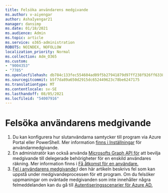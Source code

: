```yaml
---
title: Felsöka användarens medgivande
ms.author: v-aiyengar
author: AshaIyengar21
manager: dansimp
ms.date: 01/18/2021
ms.audience: Admin
ms.topic: article
ms.service: o365-administration
ROBOTS: NOINDEX, NOFOLLOW
localization_priority: Normal
ms.collection: Adm_O365
ms.custom:
- "9004353"
- "7785"
ms.openlocfilehash: db784c133fec554604ad09f5b27941879d97ff238f926ff6338d0f3b7c3c4105
ms.sourcegitcommit: b5f7da89a650d2915dc652449623c78be6247175
ms.translationtype: MT
ms.contentlocale: sv-SE
ms.lasthandoff: 08/05/2021
ms.locfileid: "54007916"
---
```

# <a name="troubleshoot-user-consent"></a>Felsöka användarens medgivande

1. Du kan konfigurera hur slutanvändarna samtycker till program via Azure Portal eller PowerShell. Mer information [finns i Inställningar](https://docs.microsoft.com/azure/active-directory/manage-apps/configure-user-consent?tabs=azure-portal#user-consent-settings) för användarmedgivande.
1. En administratör kan också använda [Microsofts Graph API för](https://docs.microsoft.com/azure/active-directory/manage-apps/configure-user-consent?tabs=azure-portal#user-consent-settings) att bevilja medgivande till delegerade behörigheter för en enskild användares räkning. Mer information finns i [Få åtkomst för en användare.](https://docs.microsoft.com/graph/auth-v2-user)
1. [Fel i användarens medgivande:](https://docs.microsoft.com/azure/active-directory/manage-apps/application-sign-in-unexpected-user-consent-error)I den här artikeln beskrivs fel som kan uppstå under medgivandeprocessen för ett program. Om du felsöker uppmaningar om oväntade medgivanden som inte innehåller några felmeddelanden kan du gå till [Autentiseringsscenarier för Azure AD.](https://docs.microsoft.com/azure/active-directory/manage-apps/application-sign-in-unexpected-user-consent-error)